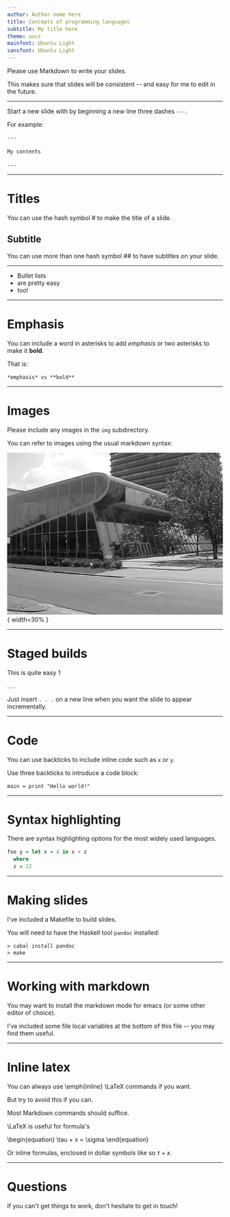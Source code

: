 ```yaml
---
author: Author name here
title: Concepts of programming languages
subtitle: My title here
theme: uucs
mainfont: Ubuntu Light
sansfont: Ubuntu Light
---
```


Please use Markdown to write your slides. 

This makes sure that slides will be consistent -- and easy for me to
edit in the future.

---

Start a new slide with by beginning a new line three dashes `---`.

For example:

```
---

My contents

---
```

---

# Titles

You can use the hash symbol \# to make the title of a slide.

## Subtitle

You can use more than one hash symbol \#\# to have subtitles on your
slide.

---

* Bullet lists
* are pretty easy
* too!

---

# Emphasis

You can include a word in asterisks to add *emphasis* or two asterisks
to make it **bold**.

That is:

```
*emphasis* vs **bold**
```

---

# Images

Please include any images in the `img` subdirectory.

You can refer to images using the usual markdown syntax:

![My caption](img/uueduc.jpg "Alt caption"){ width=30% }

---

# Staged builds

This is quite easy 1

. . .

Just insert `. . .` on a new line when you want the slide to appear
incrementally.

---

# Code

You can use backticks to include inline code such as `x` or `y`.

Use three backticks to introduce a code block:

```
main = print "Hello world!"
```

---

# Syntax highlighting

There are syntax highlighting options for the most widely used
languages.

```haskell
foo y = let x = 4 in x + z
  where
  z = 12
```

---

# Making slides

I've included a Makefile to build slides.

You will need to have the Haskell tool `pandoc` installed:

```
> cabal install pandoc
> make
```
---

# Working with markdown

You may want to install the markdown mode for emacs (or some other
editor of choice).

I've included some file local variables at the bottom of this file --
you may find them useful.

---

# Inline latex

You can always use \emph{inline} \LaTeX commands if you want.

But try to avoid this if you can.

Most Markdown commands should suffice.

\LaTeX is useful for formula's

\begin{equation}
\tau + x = \sigma
\end{equation}

Or inline formulas, enclosed in dollar symbols like so $\tau + x$.

---

# Questions

If you can't get things to work, don't hesitate to get in touch!


<!-- Local Variables:  -->
<!-- pandoc/write: beamer -->
<!-- pandoc/latex-engine: "xelatex" -->
<!-- pandoc/template: "beamer-template.tex" -->
<!-- End:  -->
